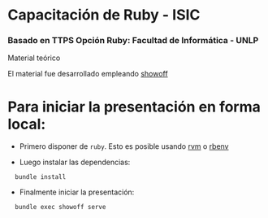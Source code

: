 # Capacitación de Ruby - ISIC

### Basado en TTPS Opción Ruby: Facultad de Informática - UNLP 

Material teórico

El material fue desarrollado empleando [showoff](https://github.com/schacon/showoff)


# Para iniciar la presentación en forma local:

* Primero disponer de `ruby`. Esto es posible usando [rvm](https://rvm.io) o
  [rbenv](http://rbenv.org)

* Luego instalar las dependencias:
```
  bundle install
```
* Finalmente iniciar la presentación:
```
  bundle exec showoff serve
```

